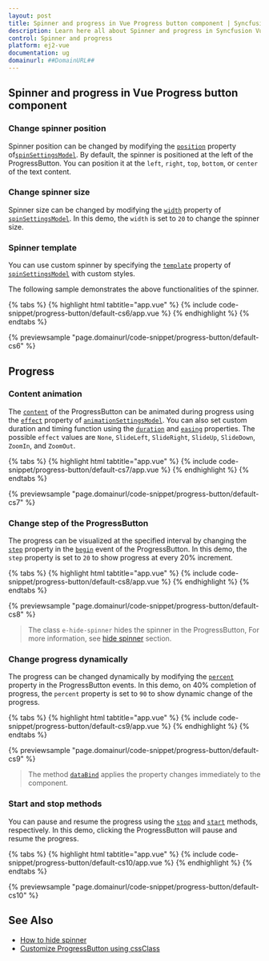 ```yaml
---
layout: post
title: Spinner and progress in Vue Progress button component | Syncfusion
description: Learn here all about Spinner and progress in Syncfusion Vue Progress button component of Syncfusion Essential JS 2 and more.
control: Spinner and progress 
platform: ej2-vue
documentation: ug
domainurl: ##DomainURL##
---
```


<!-- markdownlint-disable MD002 MD022 -->
## Spinner and progress in Vue Progress button component

### Change spinner position

Spinner position can be changed by modifying the [`position`](https://ej2.syncfusion.com/vue/documentation/api/progress-button/spinSettingsModel#position) property of[`spinSettingsModel`](https://ej2.syncfusion.com/vue/documentation/api/progress-button/spinSettingsModel). By default, the spinner is positioned at the left of the ProgressButton. You can position it at the `left`, `right`, `top`, `bottom`, or `center` of the text content.

### Change spinner size

Spinner size can be changed by modifying the [`width`](https://ej2.syncfusion.com/vue/documentation/api/progress-button/spinSettingsModel#width) property of [`spinSettingsModel`](https://ej2.syncfusion.com/vue/documentation/api/progress-button/spinSettingsModel). In this demo, the `width` is set to `20` to change the spinner size.

### Spinner template

You can use custom spinner by specifying the [`template`](https://ej2.syncfusion.com/vue/documentation/api/progress-button/spinSettingsModel#template) property of [`spinSettingsModel`](https://ej2.syncfusion.com/vue/documentation/api/progress-button/spinSettingsModel) with custom styles.

The following sample demonstrates the above functionalities of the spinner.

{% tabs %}
{% highlight html tabtitle="app.vue" %}
{% include code-snippet/progress-button/default-cs6/app.vue %}
{% endhighlight %}
{% endtabs %}
        
{% previewsample "page.domainurl/code-snippet/progress-button/default-cs6" %}

## Progress

### Content animation

The [`content`](https://ej2.syncfusion.com/vue/documentation/api/progress-button#content) of the ProgressButton can be animated during progress using the [`effect`](https://ej2.syncfusion.com/vue/documentation/api/progress-button/animationSettingsModel#effect) property of [`animationSettingsModel`](https://ej2.syncfusion.com/vue/documentation/api/progress-button/animationSettingsModel). You can also set custom duration and timing function using the [`duration`](https://ej2.syncfusion.com/vue/documentation/api/progress-button/animationSettingsModel#duration) and [`easing`](https://ej2.syncfusion.com/vue/documentation/api/progress-button/animationSettingsModel#easing) properties. The possible `effect` values are `None`, `SlideLeft`, `SlideRight`, `SlideUp`, `SlideDown`, `ZoomIn`, and `ZoomOut`.

{% tabs %}
{% highlight html tabtitle="app.vue" %}
{% include code-snippet/progress-button/default-cs7/app.vue %}
{% endhighlight %}
{% endtabs %}
        
{% previewsample "page.domainurl/code-snippet/progress-button/default-cs7" %}

### Change step of the ProgressButton

The progress can be visualized at the specified interval by changing the [`step`](https://ej2.syncfusion.com/vue/documentation/api/progress-button/progressEventArgs#step) property in the [`begin`](https://ej2.syncfusion.com/vue/documentation/api/progress-button#begin) event of the ProgressButton. In this demo, the `step` property is set to `20` to show progress at every 20% increment.

{% tabs %}
{% highlight html tabtitle="app.vue" %}
{% include code-snippet/progress-button/default-cs8/app.vue %}
{% endhighlight %}
{% endtabs %}
        
{% previewsample "page.domainurl/code-snippet/progress-button/default-cs8" %}

> The class `e-hide-spinner` hides the spinner in the ProgressButton, For more information, see [hide spinner](./how-to/hide-spinner) section.

### Change progress dynamically

The progress can be changed dynamically by modifying the [`percent`](https://ej2.syncfusion.com/vue/documentation/api/progress-button/progressEventArgs#percent) property in the ProgressButton events. In this demo, on 40% completion of progress, the `percent` property is set to `90` to show dynamic change of the progress.

{% tabs %}
{% highlight html tabtitle="app.vue" %}
{% include code-snippet/progress-button/default-cs9/app.vue %}
{% endhighlight %}
{% endtabs %}
        
{% previewsample "page.domainurl/code-snippet/progress-button/default-cs9" %}

> The method [`dataBind`](https://ej2.syncfusion.com/vue/documentation/api/progress-button#databind) applies the property changes immediately to the component.

### Start and stop methods

You can pause and resume the progress using the [`stop`](https://ej2.syncfusion.com/vue/documentation/api/progress-button#start) and [`start`](https://ej2.syncfusion.com/vue/documentation/api/progress-button#stop) methods, respectively. In this demo, clicking the ProgressButton will pause and resume the progress.

{% tabs %}
{% highlight html tabtitle="app.vue" %}
{% include code-snippet/progress-button/default-cs10/app.vue %}
{% endhighlight %}
{% endtabs %}
        
{% previewsample "page.domainurl/code-snippet/progress-button/default-cs10" %}

## See Also

* [How to hide spinner](./how-to/hide-spinner)
* [Customize ProgressButton using cssClass](how-to/customize-progress-using-cssclass)